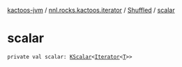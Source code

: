 [kactoos-jvm](../../index.md) / [nnl.rocks.kactoos.iterator](../index.md) / [Shuffled](index.md) / [scalar](./scalar.md)

# scalar

`private val scalar: `[`KScalar`](../../nnl.rocks.kactoos/-k-scalar.md)`<`[`Iterator`](https://kotlinlang.org/api/latest/jvm/stdlib/kotlin.collections/-iterator/index.html)`<`[`T`](index.md#T)`>>`